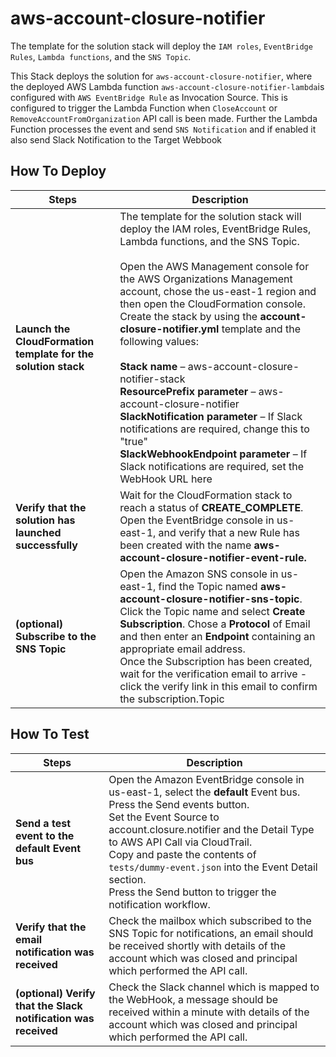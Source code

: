 # aws-account-closure-notifier

The template for the solution stack will deploy the `IAM roles`, `EventBridge Rules`, `Lambda functions`, and the `SNS Topic`.

This Stack deploys the solution for `aws-account-closure-notifier`, where the deployed AWS Lambda function `aws-account-closure-notifier-lambda`is configured with `AWS EventBridge Rule` as Invocation Source. This is configured to trigger the Lambda Function when `CloseAccount` or `RemoveAccountFromOrganization` API call is been made.
Further the Lambda Function processes the event and send `SNS Notification` and if enabled it also send Slack Notification to the Target Webbook

## How To Deploy

| Steps                                                     | Description                                                                                                                                                                                                                                                                                                                                                                                                                                                                                                                                                                                                                                                                    |
|-----------------------------------------------------------|--------------------------------------------------------------------------------------------------------------------------------------------------------------------------------------------------------------------------------------------------------------------------------------------------------------------------------------------------------------------------------------------------------------------------------------------------------------------------------------------------------------------------------------------------------------------------------------------------------------------------------------------------------------------------------|
| __Launch the CloudFormation template for the solution stack__ | The template for the solution stack will deploy the IAM roles, EventBridge Rules, Lambda functions, and the SNS Topic. <br><br> Open  the AWS Management console for the AWS Organizations Management  account, chose the us-east-1 region and then open the CloudFormation  console. Create the stack by using the  __account-closure-notifier.yml__ template and the following values:<br><br> __Stack name__ – aws-account-closure-notifier-stack<br> __ResourcePrefix parameter__ – aws-account-closure-notifier<br> __SlackNotification parameter__ – If Slack notifications are required, change this to "true"<br> __SlackWebhookEndpoint parameter__ – If Slack notifications are required, set the WebHook URL here |
| __Verify that the solution has launched successfully__        | Wait for the CloudFormation stack to reach a status of __CREATE_COMPLETE__. Open the EventBridge console in us-east-1, and verify that a new Rule has been created with the name __aws-account-closure-notifier-event-rule.__                                                                                                                                                                                                                                                                                                                                                                                                                   |
| __(optional) Subscribe to the SNS Topic__                     | Open the Amazon SNS console in us-east-1, find the Topic named __aws-account-closure-notifier-sns-topic__.<br>Click the Topic name and select __Create Subscription__. Chose a __Protocol__ of Email and then enter an __Endpoint__ containing an appropriate email address.<br>Once the Subscription has been created, wait for the verification email to arrive - click the verify link in this email to confirm the subscription.Topic                                                                                                                                                                                                                                                                                                                                                                                                                                                                                                                                                                                                                                          |


## How To Test

| Steps                                                      | Description                                                                                                                                                                                                                                                                                                                                                                                                                                              |
|------------------------------------------------------------|----------------------------------------------------------------------------------------------------------------------------------------------------------------------------------------------------------------------------------------------------------------------------------------------------------------------------------------------------------------------------------------------------------------------------------------------------------|
| __Send a test event to the default Event bus__                 | Open the Amazon EventBridge console in us-east-1, select the  __default__ Event bus.<br> Press the  Send events button.<br> Set the  Event Source  to  account.closure.notifier  and the  Detail Type  to  AWS API Call via CloudTrail.<br> Copy and paste the contents of  `tests/dummy-event.json`  into the  Event Detail  section.<br>  Press the  Send button to trigger the notification workflow. |
| __Verify that the email notification was received__            | Check the mailbox which subscribed to the SNS Topic for notifications, an email should be received shortly with details of the account which was closed and principal which performed the API  call.                                                                                                                                                                                                                                           |
| __(optional) Verify that the Slack notification was received__ | Check the Slack channel which is mapped to the WebHook, a message should be received within a minute with details of the account which was closed and principal which performed the API call.                                                                                                                                                                                                                                                          |

